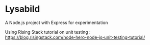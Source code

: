 # Lysabild
A Node.js project with Express for experimentation


Using Rising Stack tutorial on unit testing :  https://blog.risingstack.com/node-hero-node-js-unit-testing-tutorial/